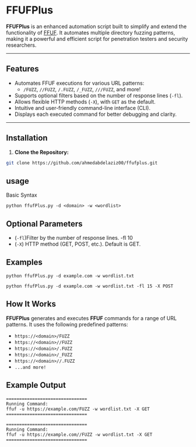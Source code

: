 # FFUFPlus

**FFUFPlus** is an enhanced automation script built to simplify and extend the functionality of [FFUF](https://github.com/ffuf/ffuf). It automates multiple directory fuzzing patterns, making it a powerful and efficient script for penetration testers and security researchers.

---

##  Features

- Automates FFUF executions for various URL patterns:
  - `/FUZZ`, `//FUZZ`, `/.FUZZ`, `/_FUZZ`, `///FUZZ`, and more!
- Supports optional filters based on the number of response lines (`-fl`).
- Allows flexible HTTP methods (`-X`), with `GET` as the default.
- Intuitive and user-friendly command-line interface (CLI).
- Displays each executed command for better debugging and clarity.

---

##  Installation

1. **Clone the Repository:**
   
```bash  
git clone https://github.com/ahmedabdelaziz00/ffufplus.git
```
 ## usage
Basic Syntax
```
python ffufPlus.py -d <domain> -w <wordlist>
```


## Optional Parameters 

- (`-fl`)Filter by the number of response lines.	-fl 10
- (`-X`)	HTTP method (GET, POST, etc.). Default is GET.

## Examples

```
python ffufPlus.py -d example.com -w wordlist.txt

python ffufPlus.py -d example.com -w wordlist.txt -fl 15 -X POST

```

## How It Works

**FFUFPlus** generates and executes **FFUF** commands for a range of URL patterns. It uses the following predefined patterns:
- `https://<domain>/FUZZ`
- `https://<domain>//FUZZ`
- `https://<domain>/.FUZZ`
- `https://<domain>/_FUZZ`
- `https://<domain>//.FUZZ`
- `...and more!`

## Example Output

```
===============================
Running Command:
ffuf -u https://example.com/FUZZ -w wordlist.txt -X GET
===============================

===============================
Running Command:
ffuf -u https://example.com//FUZZ -w wordlist.txt -X GET
===============================
```
